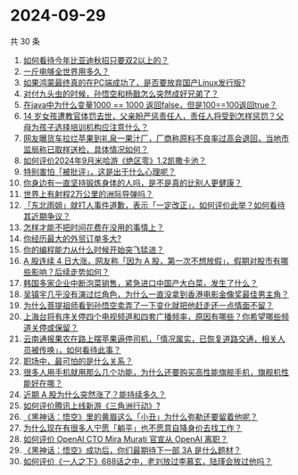 # 2024-09-29

共 30 条

<!-- BEGIN -->
<!-- 最后更新时间 Sun Sep 29 2024 00:23:28 GMT+0800 (China Standard Time) -->

1. [如何看待今年比亚迪秋招只要双2以上的？](https://www.zhihu.com/question/666853816)
1. [一斤电够全世界用多久？](https://www.zhihu.com/question/667623347)
1. [如果鸿蒙最终真的在PC端成功了，是否要放弃国产Linux发行版?](https://www.zhihu.com/question/664901505)
1. [对付九头虫的时候，孙悟空和杨戬怎么突然成好兄弟了？](https://www.zhihu.com/question/667271073)
1. [在java中为什么变量1000 == 1000 返回false，但是100==100返回true？](https://www.zhihu.com/question/660482096)
1. [14 岁女孩遭教官体罚去世，父亲盼严惩责任人，责任人将受到怎样惩罚？父母为孩子选择培训机构应注意什么？](https://www.zhihu.com/question/675745413)
1. [网友曝货车拉烂苹果到礼泉一果汁厂，厂商称原料不良率过高会退回，当地市监局称已取样送检，具体情况如何？](https://www.zhihu.com/question/665543358)
1. [如何评价2024年9月米哈游《绝区零》1.2凯撒卡池？](https://www.zhihu.com/question/668195274)
1. [特别害怕「被批评」，这是出于什么心理呢？](https://www.zhihu.com/question/664916549)
1. [你身边有一直坚持锻炼身体的人吗，是不是真的比别人更健康？](https://www.zhihu.com/question/635523043)
1. [世界上有射程2万公里的洲际导弹吗？](https://www.zhihu.com/question/446977678)
1. [「东北雨姐」就打人事件道歉，表示「一定改正」，如何评价此举？如何看待其近期争议？](https://www.zhihu.com/question/668579099)
1. [怎样才能不把时间花费在没用的事情上？](https://www.zhihu.com/question/667713348)
1. [你经历最大的外贸订单多大?](https://www.zhihu.com/question/361905628)
1. [你的编程能力从什么时候开始突飞猛进？](https://www.zhihu.com/question/356351510)
1. [A 股连续 4 日大涨，网友称「因为 A 股，第一次不想放假」，假期对股市有哪些影响？后续走势如何？](https://www.zhihu.com/question/675715602)
1. [韩国多家企业中断泡菜销售，紧急进口中国产大白菜，发生了什么？](https://www.zhihu.com/question/668271679)
1. [吴镇宇几乎没有演过烂角色，为什么一直没拿到香港电影金像奖最佳男主角？](https://www.zhihu.com/question/543831417)
1. [为什么菩提祖师看到孙悟空卖弄了一下变化就把他赶走还一点情面不留？](https://www.zhihu.com/question/667620165)
1. [上海台将有序关停四个电视频道和四套广播频率，原因有哪些？你希望哪些频道关停或保留？](https://www.zhihu.com/question/675875374)
1. [云南通报果农在路上摆苹果逼停司机，「情况属实，已恢复道路交通，相关人员被传唤」，如何看待此事？](https://www.zhihu.com/question/671146999)
1. [职场中，最可怕的是什么关系？](https://www.zhihu.com/question/668921709)
1. [很多人用手机就用那么几个功能，为什么还要购买高性能旗舰手机，旗舰机性能好在哪？](https://www.zhihu.com/question/630463343)
1. [近期 A 股为什么突然涨了？能持续多久？](https://www.zhihu.com/question/670424745)
1. [如何评价腾讯上线新游《三角洲行动》?](https://www.zhihu.com/question/668150905)
1. [《黑神话：悟空》里的黄眉这么「小丑」为什么弥勒还要留着他呢？](https://www.zhihu.com/question/667977091)
1. [为什么现在有很多人宁愿「躺平」也不愿意自降身价去找工作？](https://www.zhihu.com/question/667996357)
1. [如何评价 OpenAI CTO Mira Murati 官宣从 OpenAI 离职？](https://www.zhihu.com/question/668239689)
1. [《黑神话：悟空》成功后，你们最期待下一部 3A 是什么题材？](https://www.zhihu.com/question/664868918)
1. [如何评价《一人之下》688话之中，老刘放过李慕玄，陆瑾会放过他吗？](https://www.zhihu.com/question/670008381)

<!-- END -->
